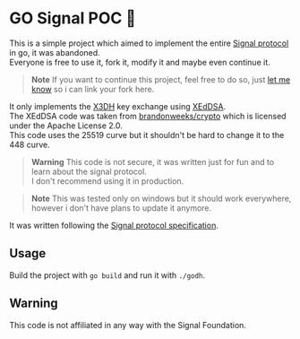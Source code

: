 # GO Signal POC 🔐

This is a simple project which aimed to implement the entire [Signal protocol](https://signal.org/docs) in go, it was abandoned.  
Everyone is free to use it, fork it, modify it and maybe even continue it.

> **Note**
> If you want to continue this project, feel free to do so, just [let me know](https://t.me/cagavo) so i can link your fork here.

It only implements the [X3DH](https://signal.org/docs/specifications/x3dh/) key exchange using [XEdDSA](https://signal.org/docs/specifications/xeddsa/).  
The XEdDSA code was taken from [brandonweeks/crypto](https://github.com/brandonweeks/crypto) which is licensed under the Apache License 2.0.  
This code uses the 25519 curve but it shouldn't be hard to change it to the 448 curve. 

> **Warning**
> This code is not secure, it was written just for fun and to learn about the signal protocol.  
> I don't recommend using it in production.

> **Note**
> This was tested only on windows but it should work everywhere, however i don't have plans to update it anymore.

It was written following the [Signal protocol specification](https://signal.org/docs/).

## Usage

Build the project with ```go build``` and run it with ```./godh```.

## Warning

This code is not affiliated in any way with the Signal Foundation.